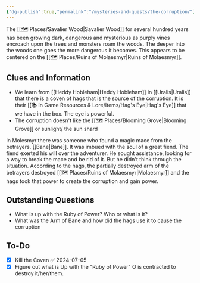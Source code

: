 ```yaml
---
{"dg-publish":true,"permalink":"/mysteries-and-quests/the-corruption/"}
---
```


The [[🗺️ Places/Savalier Wood\|Savalier Wood]] for several hundred years has been growing dark, dangerous and mysterious as purply vines encroach upon the trees and monsters roam the woods. The deeper into the woods one goes the more dangerous it becomes. This appears to be centered on the [[🗺️ Places/Ruins of Molaesmyr\|Ruins of Molaesmyr]].

## Clues and Information
- We learn from [[Heddy Hobleham\|Heddy Hobleham]] in [[Uralis\|Uralis]] that there is a coven of hags that is the source of the corruption. It is their [[📚 In Game Resources & Lore/Items/Hag's Eye\|Hag's Eye]] that we have in the box. The eye is powerful.
- The corruption doesn't like the [[🗺️ Places/Blooming Grove\|Blooming Grove]] or sunlight/ the sun shard

In Molesmyr there was someone who found a magic mace from the betrayers. [[Bane\|Bane]]. It was imbued with the soul of a great fiend. The fiend exerted his will over the adventurer. He sought assistance, looking for a way to break the mace and be rid of it. But he didn't think through the situation. 
	According to the hags, the partially destroyed arm of the betrayers destroyed [[🗺️ Places/Ruins of Molaesmyr\|Molaesmyr]] and the hags took that power to create the corruption and gain power.
## Outstanding Questions
- What is up with the Ruby of Power? Who or what is it? 
- What was the Arm of Bane and how did the hags use it to cause the corruption

## To-Do
- [x] Kill the Coven ✅ 2024-07-05
- [x] Figure out what is Up with the "Ruby of Power" O is contracted to destroy it/her/them.